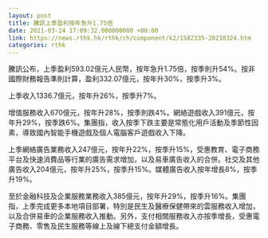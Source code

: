 ```yaml
---
layout: post
title: 騰訊上季盈利按年急升1.75倍
date: 2021-03-24 17:09:32.000000000 +08:00
link: https://news.rthk.hk/rthk/ch/component/k2/1582335-20210324.htm
categories: rthk
---
```


騰訊公布，上季盈利593.02億元人民幣，按年急升1.75倍，按季則升54%。按非國際財務報告準則計算，盈利332.07億元，按年升30%，按季升3%。

上季收入1336.7億元，按年升26%，按季升7%。

增值服務收入670億元，按年升28%，按季則跌4%。網絡遊戲收入391億元，按年升29%，按季跌6%。集團指，收入按季下跌主要是常態化用戶活動及季節性因素，導致國內智能手機遊戲及個人電腦客戶遊戲收入下降。

上季網絡廣告業務收入247億元，按年升22%，按季升15%，受惠教育、電子商務平台及快速消費品等行業的廣告需求增加，以及易車廣告收入的合併。社交及其他廣告收入204億元，按年升25%，按季升15%。媒體廣告收入按年增長8%，按季升19%。

至於金融科技及企業服務業務收入385億元，按年升29%，按季升16%。集團指，上季完成更多本地項目部署，特別是民生及醫療保健帶來的雲服務收入增加，以及合併易車的企業服務收入推動。另外，支付相關服務收入亦按季增長，受惠電子商務、零售及民生服務等線上及線下總支付金額增長。

